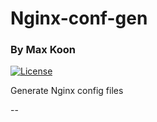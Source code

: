 # Nginx-conf-gen
### By Max Koon
[![License](https://img.shields.io/github/license/koon64/nginx-conf-gen)](https://github.com/koon64/nginx-conf-gen)

Generate Nginx config files

--